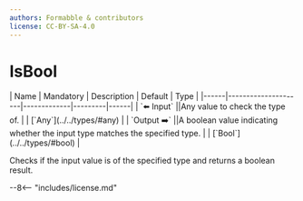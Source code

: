 ```yaml
---
authors: Formabble & contributors
license: CC-BY-SA-4.0
---
```



# IsBool

<div class="sh-parameters" markdown="1">
| Name | Mandatory | Description | Default | Type |
|------|---------------------|-------------|---------|------|
| `⬅️ Input` ||Any value to check the type of. | | [`Any`](../../types/#any) |
| `Output ➡️` ||A boolean value indicating whether the input type matches the specified type. | | [`Bool`](../../types/#bool) |

</div>

Checks if the input value is of the specified type and returns a boolean result.

--8<-- "includes/license.md"

